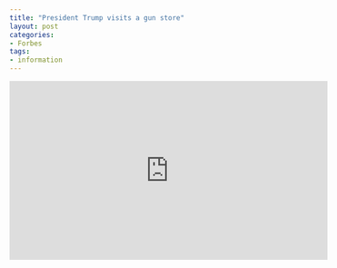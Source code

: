 ```yaml
---
title: "President Trump visits a gun store"
layout: post
categories:
- Forbes
tags:
- information
---
```


<iframe width="560" height="315" src="https://www.youtube.com/embed/x7YIJuuyZbY?si=I1D_-oYF7hyuMOLL" title="President Trump Visits Gun Store In South Carolina" frameborder="0" allow="accelerometer; autoplay; clipboard-write; encrypted-media; gyroscope; picture-in-picture; web-share" allowfullscreen></iframe>
